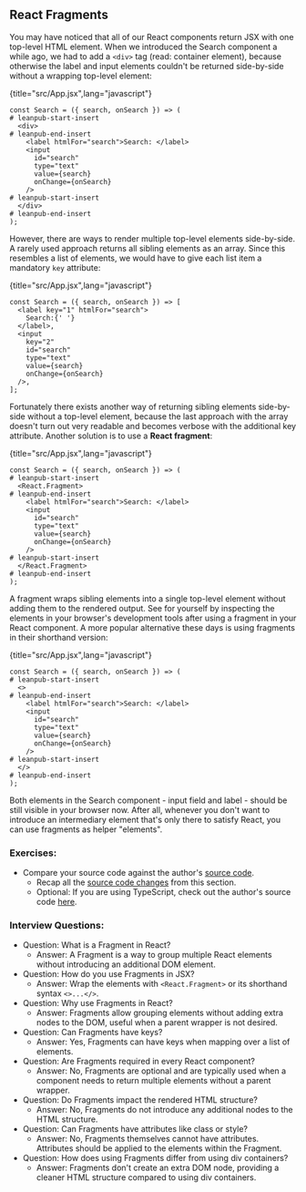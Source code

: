 ## React Fragments

You may have noticed that all of our React components return JSX with one top-level HTML element. When we introduced the Search component a while ago, we had to add a `<div>` tag (read: container element), because otherwise the label and input elements couldn't be returned side-by-side without a wrapping top-level element:

{title="src/App.jsx",lang="javascript"}
~~~~~~~
const Search = ({ search, onSearch }) => (
# leanpub-start-insert
  <div>
# leanpub-end-insert
    <label htmlFor="search">Search: </label>
    <input
      id="search"
      type="text"
      value={search}
      onChange={onSearch}
    />
# leanpub-start-insert
  </div>
# leanpub-end-insert
);
~~~~~~~

However, there are ways to render multiple top-level elements side-by-side. A rarely used approach returns all sibling elements as an array. Since this resembles a list of elements, we would have to give each list item a mandatory `key` attribute:

{title="src/App.jsx",lang="javascript"}
~~~~~~~
const Search = ({ search, onSearch }) => [
  <label key="1" htmlFor="search">
    Search:{' '}
  </label>,
  <input
    key="2"
    id="search"
    type="text"
    value={search}
    onChange={onSearch}
  />,
];
~~~~~~~

Fortunately there exists another way of returning sibling elements side-by-side without a top-level element, because the last approach with the array doesn't turn out very readable and becomes verbose with the additional key attribute. Another solution is to use a **React fragment**:

{title="src/App.jsx",lang="javascript"}
~~~~~~~
const Search = ({ search, onSearch }) => (
# leanpub-start-insert
  <React.Fragment>
# leanpub-end-insert
    <label htmlFor="search">Search: </label>
    <input
      id="search"
      type="text"
      value={search}
      onChange={onSearch}
    />
# leanpub-start-insert
  </React.Fragment>
# leanpub-end-insert
);
~~~~~~~

A fragment wraps sibling elements into a single top-level element without adding them to the rendered output. See for yourself by inspecting the elements in your browser's development tools after using a fragment in your React component. A more popular alternative these days is using fragments in their shorthand version:

{title="src/App.jsx",lang="javascript"}
~~~~~~~
const Search = ({ search, onSearch }) => (
# leanpub-start-insert
  <>
# leanpub-end-insert
    <label htmlFor="search">Search: </label>
    <input
      id="search"
      type="text"
      value={search}
      onChange={onSearch}
    />
# leanpub-start-insert
  </>
# leanpub-end-insert
);
~~~~~~~

Both elements in the Search component - input field and label - should be still visible in your browser now. After all, whenever you don't want to introduce an intermediary element that's only there to satisfy React, you can use fragments as helper "elements".

### Exercises:

* Compare your source code against the author's [source code](https://tinyurl.com/mrf4hc3h).
  * Recap all the [source code changes](https://tinyurl.com/3cmv4ump) from this section.
  * Optional: If you are using TypeScript, check out the author's source code [here](https://bit.ly/3HLzrtH).

### Interview Questions:

* Question: What is a Fragment in React?
  * Answer: A Fragment is a way to group multiple React elements without introducing an additional DOM element.
* Question: How do you use Fragments in JSX?
  * Answer: Wrap the elements with `<React.Fragment>` or its shorthand syntax `<>...</>`.
* Question: Why use Fragments in React?
  * Answer: Fragments allow grouping elements without adding extra nodes to the DOM, useful when a parent wrapper is not desired.
* Question: Can Fragments have keys?
  * Answer: Yes, Fragments can have keys when mapping over a list of elements.
* Question: Are Fragments required in every React component?
  * Answer: No, Fragments are optional and are typically used when a component needs to return multiple elements without a parent wrapper.
* Question: Do Fragments impact the rendered HTML structure?
  * Answer: No, Fragments do not introduce any additional nodes to the HTML structure.
* Question: Can Fragments have attributes like class or style?
  * Answer: No, Fragments themselves cannot have attributes. Attributes should be applied to the elements within the Fragment.
* Question: How does using Fragments differ from using div containers?
  * Answer: Fragments don't create an extra DOM node, providing a cleaner HTML structure compared to using div containers.
